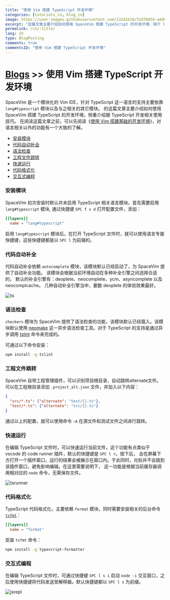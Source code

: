 ```yaml
---
title: "使用 Vim 搭建 TypeScript 开发环境"
categories: [tutorials_cn, blog_cn]
image: https://user-images.githubusercontent.com/13142418/51976034-add03380-24be-11e9-84b5-245432e7f933.png
excerpt: "这篇文章主要介绍如何使用 SpaceVim 搭建 TypeScript 的开发环境，简介 lang#typescript 模块所支持的功能特性以及使用技巧"
permalink: /cn/:title/
lang: zh
type: BlogPosting
comments: true
commentsID: "使用 Vim 搭建 TypeScript 开发环境"
---
```


# [Blogs](../blog/) >> 使用 Vim 搭建 TypeScript 开发环境

SpaceVim 是一个模块化的 Vim IDE，针对 TypeScript 这一语言的支持主要依靠 `lang#typescript` 模块以及与之相关的其它模块。
的这篇文章主要介绍如何使用 SpaceVim 搭建 TypeScript 的开发环境，侧重介绍跟 TypeScript 开发相关使用技巧。
在阅读这篇文章之前，可以先阅读《[使用 Vim 搭建基础的开发环境](../use-vim-as-ide/)》，对语言相关以外的功能有一个大致的了解。

<!-- vim-markdown-toc GFM -->

- [安装模块](#安装模块)
- [代码自动补全](#代码自动补全)
- [语法检查](#语法检查)
- [工程文件跳转](#工程文件跳转)
- [快速运行](#快速运行)
- [代码格式化](#代码格式化)
- [交互式编程](#交互式编程)

<!-- vim-markdown-toc -->

### 安装模块

SpaceVim 初次安装时默认并未启用 TypeScript 相关语言模块。首先需要启用
`lang#typescript` 模块, 通过快捷键 `SPC f v d` 打开配置文件，添加：

```toml
[[layers]]
  name = "lang#typescript"
```

启用 `lang#typescript` 模块后，在打开 TypeScript 文件时，就可以使用语言专属快捷键，这些快捷键都是以 `SPC l` 为前缀的。

### 代码自动补全

代码自动补全依赖 `autocomplete` 模块，该模块默认已经启动了，为 SpaceVim 提供了自动补全功能。
该模块会根据当前环境自动在多种补全引擎之间选择合适的，
默认的补全引擎有：deoplete、neocomplete、ycm、asyncomplete 以及 neocomplcache。
几种自动补全引擎当中，要数 deoplete 的体验效果最好。

![ts](https://user-images.githubusercontent.com/13142418/79134364-2bd8db80-7de0-11ea-848e-71d3f07cb79d.png)

### 语法检查

`checkers` 模块为 SpaceVim 提供了语法检查的功能，该模块默认已经载入。该模块默认使用 [neomake](https://github.com/neomake/neomake)
这一异步语法检查工具。对于 TypeScript 的支持是通过异步调用 [tslint](https://www.npmjs.com/package/tslint)  命令来完成的。

可通过以下命令安装：

```sh
npm install -g tslint
```

### 工程文件跳转

SpaceVim 自带工程管理插件，可以识别项目根目录，自动跳转alternate文件。
可以在工程根目录添加 `.project_alt.json` 文件，并加入以下内容：

```json
{
  "src/*.ts": {"alternate": "test/{}.ts"},
  "test/*.ts": {"alternate": "src/{}.ts"}
}
```

通过以上的配置，就可以使用命令 `:A` 在源文件和测试文件之间进行跳转。

### 快速运行

在编辑 TypeScript 文件时，可以快速运行当前文件，这个功能有点类似于 vscode 的 code runner 插件，默认的快捷键是 `SPC l r`。按下后，
会在屏幕下方打开一个插件窗口，运行的结果会被展示在窗口内。于此同时，光标并不会跳到该插件窗口，避免影响编辑。在这里需要说明下，
这一功能是根据当前缓存器调用相对应的 `node` 命令，无需保存文件。

![tsrunner](https://user-images.githubusercontent.com/13142418/79641052-b4cc8a00-81c7-11ea-8e95-35bc816b17d9.png)

### 代码格式化

TypeScript 代码格式化，主要依赖 `format` 模块，同时需要安装相关的后台命令 [`tsfmt`](https://www.npmjs.com/package/typescript-formatter)：

```toml
[[layers]]
  name = "format"
```

安装 `tsfmt` 命令：

```sh
npm install -g typescript-formatter
```

### 交互式编程

在编辑 TypeScript 文件时，可通过快捷键 `SPC l s i` 启动 `node -i` 交互窗口，之后使用快捷键将代码发送至解释器。默认快捷键都以 `SPC l s` 为前缀。

![jsrepl](https://user-images.githubusercontent.com/13142418/51974494-00a7ec00-24bb-11e9-8e98-c449a7a067c3.png)


